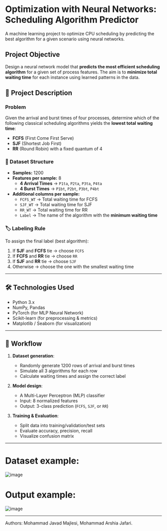 # Optimization with Neural Networks: Scheduling Algorithm Predictor

A machine learning project to optimize CPU scheduling by predicting the best algorithm for a given scenario using neural networks.

## Project Objective

Design a neural network model that **predicts the most efficient scheduling algorithm** for a given set of process features. The aim is to **minimize total waiting time** for each instance using learned patterns in the data.

## 📄 Project Description

### Problem

Given the arrival and burst times of four processes, determine which of the following classical scheduling algorithms yields the **lowest total waiting time**:

- **FCFS** (First Come First Serve)
- **SJF** (Shortest Job First)
- **RR** (Round Robin) with a fixed quantum of 4

### 🧾 Dataset Structure

- **Samples:** 1200
- **Features per sample:** 8
  - **4 Arrival Times** → `P1ta`, `P2ta`, `P3ta`, `P4ta`
  - **4 Burst Times** → `P1bt`, `P2bt`, `P3bt`, `P4bt`
- **Additional columns per sample:**
  - `FCFS_WT` → Total waiting time for FCFS
  - `SJF_WT` → Total waiting time for SJF
  - `RR_WT` → Total waiting time for RR
  - `Label` → The name of the algorithm with the **minimum waiting time**

### 🏷️ Labeling Rule

To assign the final label (best algorithm):

1. If **SJF** and **FCFS** tie → choose `FCFS`
2. If **FCFS** and **RR** tie → choose `RR`
3. If **SJF** and **RR** tie → choose `SJF`
4. Otherwise → choose the one with the smallest waiting time

---

## 🛠️ Technologies Used

- Python 3.x
- NumPy, Pandas
- PyTorch (for MLP Neural Network)
- Scikit-learn (for preprocessing & metrics)
- Matplotlib / Seaborn (for visualization)

---

## 🔄 Workflow

1. **Dataset generation**:
   - Randomly generate 1200 rows of arrival and burst times
   - Simulate all 3 algorithms for each row
   - Calculate waiting times and assign the correct label

2. **Model design**:
   - A Multi-Layer Perceptron (MLP) classifier
   - Input: 8 normalized features
   - Output: 3-class prediction (`FCFS`, `SJF`, or `RR`)

3. **Training & Evaluation**:
   - Split data into training/validation/test sets
   - Evaluate accuracy, precision, recall
   - Visualize confusion matrix

---

# Dataset example:

![image](https://github.com/user-attachments/assets/94a959ae-84b9-4f20-a6b7-7523c1473a72)

# Output example:

![image](https://github.com/user-attachments/assets/b96d4781-fcfc-49a7-9225-4f46c763a291)

---
Authors: Mohammad Javad Majlesi, Mohammad Arshia Jafari.
